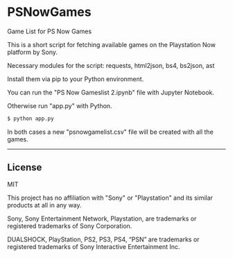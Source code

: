 # PSNowGames
Game List for PS Now Games


This is a short script for fetching available games on the Playstation Now platform by Sony.


Necessary modules for the script: requests, html2json, bs4, bs2json, ast

Install them via pip to your Python environment.

You can run the "PS Now Gameslist 2.ipynb" file with Jupyter Notebook.

Otherwise run "app.py" with Python.
```sh
$ python app.py
```

In both cases a new "psnowgamelist.csv" file will be created with all the games.

------------------------

License
----

MIT

This project has no affiliation with "Sony" or "Playstation" and its similar products at all in any way.

Sony, Sony Entertainment Network, Playstation,  are trademarks or registered trademarks of Sony Corporation.

DUALSHOCK, PlayStation, PS2, PS3, PS4, “PSN”  are trademarks or registered trademarks of Sony Interactive Entertainment Inc.
